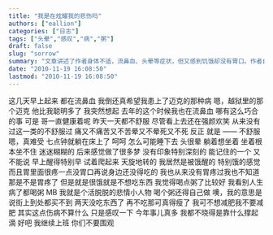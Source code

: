 ```yaml
---
title: "我是在炫耀我的悲伤吗"
authors: ["eallion"]
categories: ["日志"]
tags: ["头晕","感叹","病","粥"]
draft: false
slug: "sorrow"
summary: "文章讲述了作者身体不适，流鼻血、头晕等症状，但又感到饥饿却没有胃口。作者自嘲地说自己是个悲情小人物，需要自己做粥来解决问题。虽然这些伤病只是小事，但作者感叹今年发生的事情太多了。最后，作者表示要继续工作，并呼吁读者不要围观。"
date: "2010-11-19 16:08:50"
lastmod: "2010-11-19 16:08:50"
---
```


这几天早上起来
都在流鼻血
我倒还真希望我患上了迈克的那种病
嗯，越狱里的那个迈克
他比我聪明多了
我突然想起
去年的这个时候我也在流鼻血
哪有这么巧合的事
可是
哥一直健康着呢
昨天一天都不舒服
尽管看上去还在强颜欢笑
从来没有过这一类的不舒服过
痛又不痛苦又不苦晕又不晕死又不死
反正
就是
—— 不舒服
嗯，真难受
七点钟就躺在床上了
呵呵
怎么可能睡下去
头很晕
躺着想坐着
坐着根本坐不住
迷迷糊糊的
后来感觉做了很多梦
没有印象特别深刻的
能记住的一个
又不能说
早上醒得特别早
试着爬起来
天旋地转的
我居然是被饿醒的
特别饿的感觉
而且胃里面很疼一点没胃口再说身边还没得吃的
我也从来没有胃疼过我也不知道那是不是胃疼了
但是就是很饿就是不想吃东西
我觉得喝点粥了比较好
我看别人生病了都喝粥
MB 我就是个活脱脱的悲情小人物
喝个粥还得自己做
噢，我的意思是说街上到处都买不到
两天没吃东西了
再不吃那可真得瘦了
我可不想减肥我不要减肥
其实这点伤病不算什么
只是感叹一下
今年事儿真多
我都不晓得是靠什么撑起滴
好吧
我继续上班
你们不要围观

